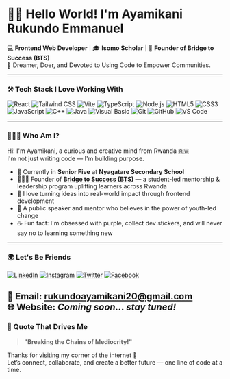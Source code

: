 # 👋🏽 Hello World! I'm Ayamikani Rukundo Emmanuel

💻 **Frontend Web Developer** | 🎓 **Isomo Scholar** | 🚀 **Founder of Bridge to Success (BTS)**  
🧠 Dreamer, Doer, and Devoted to Using Code to Empower Communities.

---

### ⚒️ Tech Stack I Love Working With

![React](https://img.shields.io/badge/-React-61DAFB?style=flat&logo=react&logoColor=black)
![Tailwind CSS](https://img.shields.io/badge/-TailwindCSS-38B2AC?style=flat&logo=tailwind-css&logoColor=white)
![Vite](https://img.shields.io/badge/-Vite-646CFF?style=flat&logo=vite&logoColor=white)
![TypeScript](https://img.shields.io/badge/-TypeScript-3178C6?style=flat&logo=typescript&logoColor=white)
![Node.js](https://img.shields.io/badge/-Node.js-339933?style=flat&logo=node.js&logoColor=white)
![HTML5](https://img.shields.io/badge/-HTML5-E34F26?style=flat&logo=html5&logoColor=white)
![CSS3](https://img.shields.io/badge/-CSS3-1572B6?style=flat&logo=css3)
![JavaScript](https://img.shields.io/badge/-JavaScript-F7DF1E?style=flat&logo=javascript&logoColor=black)
![C++](https://img.shields.io/badge/-C++-00599C?style=flat&logo=c%2b%2b&logoColor=white)
![Java](https://img.shields.io/badge/-Java-007396?style=flat&logo=java&logoColor=white)
![Visual Basic](https://img.shields.io/badge/-Visual%20Basic-68217A?style=flat&logo=visual-studio&logoColor=white)
![Git](https://img.shields.io/badge/-Git-F05032?style=flat&logo=git&logoColor=white)
![GitHub](https://img.shields.io/badge/-GitHub-181717?style=flat&logo=github)
![VS Code](https://img.shields.io/badge/-VSCode-007ACC?style=flat&logo=visual-studio-code)

---

### 👨🏽‍💻 Who Am I?

Hi! I'm Ayamikani, a curious and creative mind from Rwanda 🇷🇼  
I'm not just writing code — I'm building purpose.

- 🔭 Currently in **Senior Five** at **Nyagatare Secondary School**
- 👨🏽‍🏫 Founder of [**Bridge to Success (BTS)**](#) — a student-led mentorship & leadership program uplifting learners across Rwanda
- 🚀 I love turning ideas into real-world impact through frontend development
- 📣 A public speaker and mentor who believes in the power of youth-led change
- ☕ Fun fact: I'm obsessed with purple, collect dev stickers, and will never say no to learning something new

---

### 🌍 Let's Be Friends

[![LinkedIn](https://img.shields.io/badge/-LinkedIn-0A66C2?style=flat&logo=linkedin&logoColor=white)](https://www.linkedin.com/in/ayamikani-rukundo-emmanuel-43a5502a7/)
[![Instagram](https://img.shields.io/badge/-Instagram-E4405F?style=flat&logo=instagram&logoColor=white)](https://www.instagram.com/ayamikani_rukundo)
[![Twitter](https://img.shields.io/badge/-Twitter-1DA1F2?style=flat&logo=twitter&logoColor=white)](https://twitter.com/Ayamikani_R)
[![Facebook](https://img.shields.io/badge/-Facebook-1877F2?style=flat&logo=facebook&logoColor=white)](https://www.facebook.com/ayamikani)

📧 **Email**: rukundoayamikani20@gmail.com  
🌐 **Website**: *Coming soon... stay tuned!*
---

### 💬 Quote That Drives Me

> **"Breaking the Chains of Mediocrity!"**  

Thanks for visiting my corner of the internet 💜  
Let’s connect, collaborate, and create a better future — one line of code at a time.

